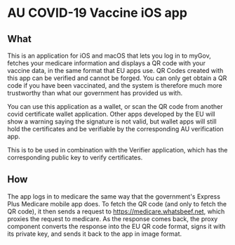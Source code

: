 #  AU COVID-19 Vaccine iOS app

## What
This is an application for iOS and macOS that lets you log in to myGov, fetches your medicare information and displays a QR code with your vaccine data, in the same format that EU apps use. QR Codes created with this app can be verified and cannot be forged. You can only get obtain a QR code if you have been vaccinated, and the system is therefore much more trustworthy than what our government has provided us with.

You can use this application as a wallet, or scan the QR code from another covid certificate wallet application. Other apps developed by the EU will show a warning saying the signature is not valid, but wallet apps will still hold the certificates and be verifiable by the corresponding AU verification app.

This is to be used in combination with the Verifier application, which has the corresponding public key to verify certificates.


## How
The app logs in to medicare the same way that the government's Express Plus Medicare mobile app does. To fetch the QR code (and only to fetch the QR code), it then sends a request to https://medicare.whatsbeef.net, which proxies the request to medicare. As the response comes back, the proxy component converts the response into the EU QR code format, signs it with its private key, and sends it back to the app in image format.
